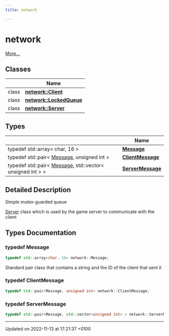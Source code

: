 ```yaml
---
title: network

---
```


# network

 [More...](#detailed-description)

## Classes

|                | Name           |
| -------------- | -------------- |
| class | **[network::Client](Classes/classnetwork_1_1_client.md)**  |
| class | **[network::LockedQueue](Classes/classnetwork_1_1_locked_queue.md)**  |
| class | **[network::Server](Classes/classnetwork_1_1_server.md)**  |

## Types

|                | Name           |
| -------------- | -------------- |
| typedef std::array< char, 16 > | **[Message](Namespaces/namespacenetwork.md#typedef-message)**  |
| typedef std::pair< [Message](Namespaces/namespacenetwork.md#typedef-message), unsigned int > | **[ClientMessage](Namespaces/namespacenetwork.md#typedef-clientmessage)**  |
| typedef std::pair< [Message](Namespaces/namespacenetwork.md#typedef-message), std::vector< unsigned int > > | **[ServerMessage](Namespaces/namespacenetwork.md#typedef-servermessage)**  |

## Detailed Description


Simple mutex-guarded queue

[Server](Classes/classnetwork_1_1_server.md) class which is used by the game server to communicate with the client 

## Types Documentation

### typedef Message

```cpp
typedef std::array<char, 16> network::Message;
```


Standard pair class that contains a string and the ID of the client that sent it 


### typedef ClientMessage

```cpp
typedef std::pair<Message, unsigned int> network::ClientMessage;
```


### typedef ServerMessage

```cpp
typedef std::pair<Message, std::vector<unsigned int> > network::ServerMessage;
```







-------------------------------

Updated on 2022-11-13 at 17:21:37 +0100
